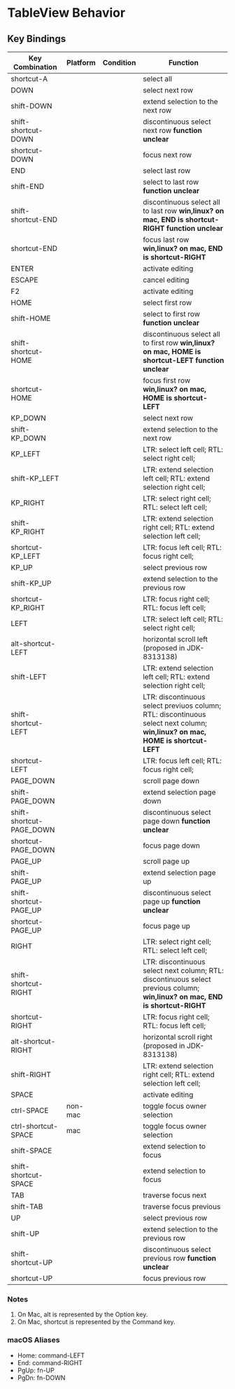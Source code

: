 # TableView Behavior

## Key Bindings

|Key Combination          |Platform |Condition         |Function                                |
|-------------------------|---------|------------------|----------------------------------------|
|shortcut-A               |         |                  |select all
|DOWN                     |         |                  |select next row
|shift-DOWN               |         |                  |extend selection to the next row
|shift-shortcut-DOWN      |         |                  |discontinuous select next row **function unclear**
|shortcut-DOWN            |         |                  |focus next row
|END                      |         |                  |select last row 
|shift-END                |         |                  |select to last row **function unclear**
|shift-shortcut-END       |         |                  |discontinuous select all to last row **win,linux? on mac, END is shortcut-RIGHT** **function unclear**
|shortcut-END             |         |                  |focus last row **win,linux? on mac, END is shortcut-RIGHT**
|ENTER                    |         |                  |activate editing
|ESCAPE                   |         |                  |cancel editing
|F2                       |         |                  |activate editing
|HOME                     |         |                  |select first row
|shift-HOME               |         |                  |select to first row **function unclear**
|shift-shortcut-HOME      |         |                  |discontinuous select all to first row **win,linux? on mac, HOME is shortcut-LEFT** **function unclear**
|shortcut-HOME            |         |                  |focus first row **win,linux? on mac, HOME is shortcut-LEFT**
|KP_DOWN                  |         |                  |select next row
|shift-KP_DOWN            |         |                  |extend selection to the next row
|KP_LEFT                  |         |                  |LTR: select left cell; RTL: select right cell;
|shift-KP_LEFT            |         |                  |LTR: extend selection left cell; RTL: extend selection right cell;
|KP_RIGHT                 |         |                  |LTR: select right cell; RTL: select left cell;
|shift-KP_RIGHT           |         |                  |LTR: extend selection right cell; RTL: extend selection left cell;
|shortcut-KP_LEFT         |         |                  |LTR: focus left cell; RTL: focus right cell;
|KP_UP                    |         |                  |select previous row
|shift-KP_UP              |         |                  |extend selection to the previous row
|shortcut-KP_RIGHT        |         |                  |LTR: focus right cell; RTL: focus left cell;
|LEFT                     |         |                  |LTR: select left cell; RTL: select right cell;
|alt-shortcut-LEFT        |         |                  |horizontal scroll left (proposed in JDK-8313138)
|shift-LEFT               |         |                  |LTR: extend selection left cell; RTL: extend selection right cell;
|shift-shortcut-LEFT      |         |                  |LTR: discontinuous select previuos column; RTL: discontinuous select next column; **win,linux? on mac, HOME is shortcut-LEFT**
|shortcut-LEFT            |         |                  |LTR: focus left cell; RTL: focus right cell;
|PAGE_DOWN                |         |                  |scroll page down
|shift-PAGE_DOWN          |         |                  |extend selection page down
|shift-shortcut-PAGE_DOWN |         |                  |discontinuous select page down **function unclear**
|shortcut-PAGE_DOWN       |         |                  |focus page down
|PAGE_UP                  |         |                  |scroll page up
|shift-PAGE_UP            |         |                  |extend selection page up
|shift-shortcut-PAGE_UP   |         |                  |discontinuous select page up **function unclear**
|shortcut-PAGE_UP         |         |                  |focus page up
|RIGHT                    |         |                  |LTR: select right cell; RTL: select left cell;
|shift-shortcut-RIGHT     |         |                  |LTR: discontinuous select next column; RTL: discontinuous select previous column; **win,linux? on mac, END is shortcut-RIGHT**
|shortcut-RIGHT           |         |                  |LTR: focus right cell; RTL: focus left cell;
|alt-shortcut-RIGHT       |         |                  |horizontal scroll right (proposed in JDK-8313138)
|shift-RIGHT              |         |                  |LTR: extend selection right cell; RTL: extend selection left cell;
|SPACE                    |         |                  |activate editing
|ctrl-SPACE               |non-mac  |                  |toggle focus owner selection
|ctrl-shortcut-SPACE      |mac      |                  |toggle focus owner selection
|shift-SPACE              |         |                  |extend selection to focus
|shift-shortcut-SPACE     |         |                  |extend selection to focus
|TAB                      |         |                  |traverse focus next
|shift-TAB                |         |                  |traverse focus previous
|UP                       |         |                  |select previous row
|shift-UP                 |         |                  |extend selection to the previous row
|shift-shortcut-UP        |         |                  |discontinuous select previous row **function unclear**
|shortcut-UP              |         |                  |focus previous row



### Notes

1. On Mac, alt is represented by the Option key.
2. On Mac, shortcut is represented by the Command key.


### macOS Aliases

- Home: command-LEFT
- End: command-RIGHT
- PgUp: fn-UP
- PgDn: fn-DOWN
